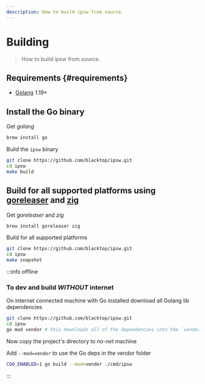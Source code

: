 ```yaml
---
description: How to build ipsw from source.
---
```


# Building

> How to build ipsw from source.

## Requirements {#requirements}

- [Golang](https://go.dev/dl/) *1.19+*

## Install the Go binary

Get *golang*

```bash
brew install go
```

Build the `ipsw` binary

```bash
git clone https://github.com/blacktop/ipsw.git
cd ipsw
make build
```

## Build for all supported platforms using [goreleaser](https://goreleaser.com) and [zig](https://ziglang.org)

Get *goreleaser* and *zig*

```bash
brew install goreleaser zig
```

Build for all supported platforms

```bash
git clone https://github.com/blacktop/ipsw.git
cd ipsw
make snapshot
```

:::info offline

### To dev and build *WITHOUT* internet

On internet connected machine with Go installed download all Golang lib dependencies

```bash
git clone https://github.com/blacktop/ipsw.git
cd ipsw
go mod vendor # this downloads all of the dependencies into the `vendor` folder
```

Now copy the project's directory to _no-net_ machine

Add `--mod=vendor` to use the Go deps in the vendor folder

```bash
CGO_ENABLED=1 go build --mod=vendor ./cmd/ipsw
```

:::
